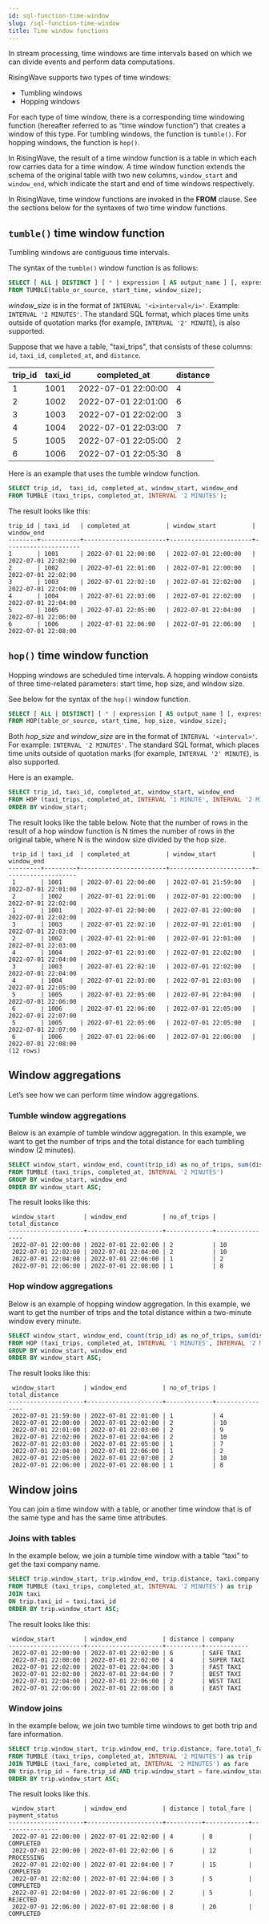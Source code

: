 ```yaml
---
id: sql-function-time-window
slug: /sql-function-time-window
title: Time window functions
---
```


In stream processing, time windows are time intervals based on which we can divide events and perform data computations.

RisingWave supports two types of time windows:

* Tumbling windows
* Hopping windows

For each type of time window, there is a corresponding time windowing function (hereafter referred to as “time window function”) that creates a window of this type. For tumbling windows, the function is `tumble()`. For hopping windows, the function is `hop()`.

In RisingWave, the result of a time window function is a table in which each row carries data for a time window. A time window function extends the schema of the original table with two new columns, `window_start` and `window_end`, which indicate the start and end of time windows respectively.

In RisingWave, time window functions are invoked in the **FROM** clause. See the sections below for the syntaxes of two time window functions.

## `tumble()` time window function

Tumbling windows are contiguous time intervals. 

The syntax of the `tumble()` window function is as follows:

```sql
SELECT [ ALL | DISTINCT ] [ * | expression [ AS output_name ] [, expression [ AS output_name ]...] ]
FROM TUMBLE(table_or_source, start_time, window_size);
```


*window_size* is in the format of `INTERVAL '<i>interval</i>'`. Example: `INTERVAL '2 MINUTES'`. The standard SQL format, which places time units outside of quotation marks (for example, `INTERVAL '2' MINUTE`), is also supported.


Suppose that we have a table, "taxi_trips", that consists of these columns: `id`, `taxi_id`, `completed_at`, and `distance`.

|trip_id|  taxi_id	|completed_at	    |distance|
|-------|-----------|-------------------|--------|
|1      |   1001    |2022-07-01 22:00:00|4|
|2      |	1002    |2022-07-01 22:01:00|6|
|3      |	1003    |2022-07-01 22:02:00|3|
|4      |	1004    |2022-07-01 22:03:00|7|
|5      |	1005    |2022-07-01 22:05:00|2|
|6      |	1006    |2022-07-01 22:05:30|8|



Here is an example that uses the tumble window function.


```sql
SELECT trip_id,  taxi_id, completed_at, window_start, window_end
FROM TUMBLE (taxi_trips, completed_at, INTERVAL '2 MINUTES');
```


The result looks like this: 

```
trip_id | taxi_id   | completed_at          | window_start          | window_end 
--------+-----------+-----------------------+-----------------------+---------------------
1       | 1001      | 2022-07-01 22:00:00   | 2022-07-01 22:00:00   | 2022-07-01 22:02:00
2       | 1002      | 2022-07-01 22:01:00   | 2022-07-01 22:00:00   | 2022-07-01 22:02:00
3       | 1003      | 2022-07-01 22:02:10   | 2022-07-01 22:02:00   | 2022-07-01 22:04:00
4       | 1004      | 2022-07-01 22:03:00   | 2022-07-01 22:02:00   | 2022-07-01 22:04:00
5       | 1005      | 2022-07-01 22:05:00   | 2022-07-01 22:04:00   | 2022-07-01 22:06:00
6       | 1006      | 2022-07-01 22:06:00   | 2022-07-01 22:06:00   | 2022-07-01 22:08:00
```


## `hop()` time window function

Hopping windows are scheduled time intervals. A hopping window consists of three time-related parameters: start time, hop size, and window size.

See below for the syntax of the `hop()` window function.

```sql
SELECT [ ALL | DISTINCT] [ * | expression [ AS output_name ] [, expression [ AS output_name ]...] ]
FROM HOP(table_or_source, start_time, hop_size, window_size);
```

Both *hop_size* and *window_size* are in the format of `INTERVAL '<interval>'`. For example: `INTERVAL '2 MINUTES'`. The standard SQL format, which places time units outside of quotation marks (for example, `INTERVAL '2' MINUTE`), is also supported.

Here is an example.

```sql
SELECT trip_id, taxi_id, completed_at, window_start, window_end
FROM HOP (taxi_trips, completed_at, INTERVAL '1 MINUTE', INTERVAL '2 MINUTES')
ORDER BY window_start;
```

The result looks like the table below. Note that the number of rows in the result of a hop window function is N times the number of rows in the original table, where N is the window size divided by the hop size.


```
 trip_id | taxi_id  | completed_at          | window_start          | window_end 
---------+---------+------------------------+-----------------------+--------------------
 1       | 1001     | 2022-07-01 22:00:00   | 2022-07-01 21:59:00   | 2022-07-01 22:01:00
 2       | 1002     | 2022-07-01 22:01:00   | 2022-07-01 22:00:00   | 2022-07-01 22:02:00
 1       | 1001     | 2022-07-01 22:00:00   | 2022-07-01 22:00:00   | 2022-07-01 22:02:00
 3       | 1003     | 2022-07-01 22:02:10   | 2022-07-01 22:01:00   | 2022-07-01 22:03:00
 2       | 1002     | 2022-07-01 22:01:00   | 2022-07-01 22:01:00   | 2022-07-01 22:03:00
 4       | 1004     | 2022-07-01 22:03:00   | 2022-07-01 22:02:00   | 2022-07-01 22:04:00
 3       | 1003     | 2022-07-01 22:02:10   | 2022-07-01 22:02:00   | 2022-07-01 22:04:00
 4       | 1004     | 2022-07-01 22:03:00   | 2022-07-01 22:03:00   | 2022-07-01 22:05:00
 5       | 1005     | 2022-07-01 22:05:00   | 2022-07-01 22:04:00   | 2022-07-01 22:06:00
 6       | 1006     | 2022-07-01 22:06:00   | 2022-07-01 22:05:00   | 2022-07-01 22:07:00
 5       | 1005     | 2022-07-01 22:05:00   | 2022-07-01 22:05:00   | 2022-07-01 22:07:00
 6       | 1006     | 2022-07-01 22:06:00   | 2022-07-01 22:06:00   | 2022-07-01 22:08:00
(12 rows)
```


## Window aggregations

Let’s see how we can perform time window aggregations. 

### Tumble window aggregations

Below is an example of tumble window aggregation. In this example, we want to get the number of trips and the total distance for each tumbling window (2 minutes). 

```sql
SELECT window_start, window_end, count(trip_id) as no_of_trips, sum(distance) as total_distance 
FROM TUMBLE (taxi_trips, completed_at, INTERVAL '2 MINUTES') 
GROUP BY window_start, window_end 
ORDER BY window_start ASC;
```

The result looks like this:

```
 window_start        | window_end          | no_of_trips | total_distance 
---------------------+---------------------+-------------+----------------
 2022-07-01 22:00:00 | 2022-07-01 22:02:00 | 2           | 10
 2022-07-01 22:02:00 | 2022-07-01 22:04:00 | 2           | 10
 2022-07-01 22:04:00 | 2022-07-01 22:06:00 | 1           | 2
 2022-07-01 22:06:00 | 2022-07-01 22:08:00 | 1           | 8
```

### Hop window aggregations

Below is an example of hopping window aggregation. In this example, we want to get the number of trips and the total distance within a two-minute window every minute.

```sql
SELECT window_start, window_end, count(trip_id) as no_of_trips, sum(distance) as total_distance 
FROM HOP (taxi_trips, completed_at, INTERVAL '1 MINUTES', INTERVAL '2 MINUTES') 
GROUP BY window_start, window_end 
ORDER BY window_start ASC;
```

The result looks like this:

```
 window_start        | window_end          | no_of_trips | total_distance 
---------------------+---------------------+-------------+----------------
 2022-07-01 21:59:00 | 2022-07-01 22:01:00 | 1           | 4
 2022-07-01 22:00:00 | 2022-07-01 22:02:00 | 2           | 10
 2022-07-01 22:01:00 | 2022-07-01 22:03:00 | 2           | 9
 2022-07-01 22:02:00 | 2022-07-01 22:04:00 | 2           | 10
 2022-07-01 22:03:00 | 2022-07-01 22:05:00 | 1           | 7
 2022-07-01 22:04:00 | 2022-07-01 22:06:00 | 1           | 2
 2022-07-01 22:05:00 | 2022-07-01 22:07:00 | 2           | 10
 2022-07-01 22:06:00 | 2022-07-01 22:08:00 | 1           | 8
```

## Window joins

You can join a time window with a table, or another time window that is of the same type and has the same time attributes.

### Joins with tables

In the example below, we join a tumble time window with a table “taxi” to get the taxi company name.

```sql
SELECT trip.window_start, trip.window_end, trip.distance, taxi.company
FROM TUMBLE (taxi_trips, completed_at, INTERVAL '2 MINUTES') as trip
JOIN taxi
ON trip.taxi_id = taxi.taxi_id
ORDER BY trip.window_start ASC;
```

The result looks like this:

```
 window_start        | window_end          | distance | company 
---------------------+---------------------+----------+------------
 2022-07-01 22:00:00 | 2022-07-01 22:02:00 | 6        | SAFE TAXI
 2022-07-01 22:00:00 | 2022-07-01 22:02:00 | 4        | SUPER TAXI
 2022-07-01 22:02:00 | 2022-07-01 22:04:00 | 3        | FAST TAXI
 2022-07-01 22:02:00 | 2022-07-01 22:04:00 | 7        | BEST TAXI
 2022-07-01 22:04:00 | 2022-07-01 22:06:00 | 2        | WEST TAXI
 2022-07-01 22:06:00 | 2022-07-01 22:08:00 | 8        | EAST TAXI
```

### Window joins

In the example below, we join two tumble time windows to get both trip and fare information.

```sql
SELECT trip.window_start, trip.window_end, trip.distance, fare.total_fare, fare.payment_status
FROM TUMBLE (taxi_trips, completed_at, INTERVAL '2 MINUTES') as trip
JOIN TUMBLE (taxi_fare, completed_at, INTERVAL '2 MINUTES') as fare
ON trip.trip_id = fare.trip_id AND trip.window_start = fare.window_start
ORDER BY trip.window_start ASC;
```

The result looks like this.

```
 window_start        | window_end          | distance | total_fare | payment_status 
---------------------+---------------------+----------+------------+----------------
 2022-07-01 22:00:00 | 2022-07-01 22:02:00 | 4        | 8          | COMPLETED
 2022-07-01 22:00:00 | 2022-07-01 22:02:00 | 6        | 12         | PROCESSING
 2022-07-01 22:02:00 | 2022-07-01 22:04:00 | 7        | 15         | COMPLETED
 2022-07-01 22:02:00 | 2022-07-01 22:04:00 | 3        | 5          | COMPLETED
 2022-07-01 22:04:00 | 2022-07-01 22:06:00 | 2        | 5          | REJECTED
 2022-07-01 22:06:00 | 2022-07-01 22:08:00 | 8        | 20         | COMPLETED
```